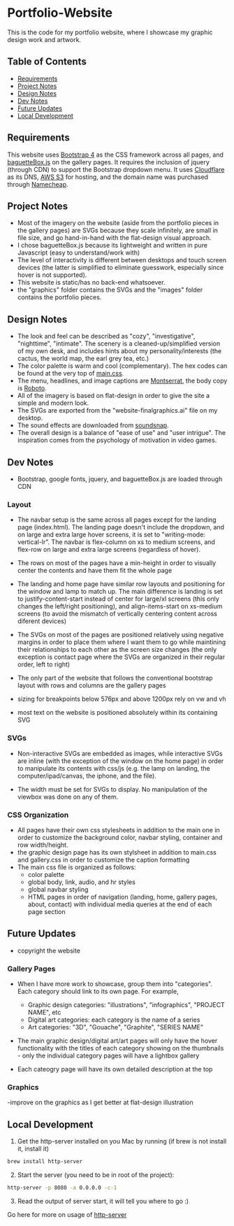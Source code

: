 # Portfolio-Website
This is the code for my portfolio website, where I showcase my graphic design work and artwork. 

## Table of Contents
- [Requirements](https://github.com/cristi0404/Portfolio-Website#requirements)
- [Project Notes](https://github.com/cristi0404/Portfolio-Website#project-notes)
- [Design Notes](https://github.com/cristi0404/Portfolio-Website#design-notes)
- [Dev Notes](https://github.com/cristi0404/Portfolio-Website#dev-notes)
- [Future Updates](https://github.com/cristi0404/Portfolio-Website#future-updates)
- [Local Development](https://github.com/cristi0404/Portfolio-Website#local-development)

## Requirements

This website uses [Bootstrap 4](https://getbootstrap.com/) as the CSS framework across all pages, and [baguetteBox.js](https://github.com/feimosi/baguetteBox.js) on the gallery pages. It requires the inclusion of jquery (through CDN) to support the Bootstrap dropdown menu. It uses [Cloudflare](https://www.cloudflare.com/) as its DNS, [AWS S3](https://aws.amazon.com/s3/) for hosting, and the domain name was purchased through [Namecheap](https://www.namecheap.com/).

## Project Notes

- Most of the imagery on the website (aside from the portfolio pieces in the gallery pages) are SVGs because they scale infinitely, are small in file size, and go hand-in-hand with the flat-design visual approach. 
- I chose baguetteBox.js because its lightweight and written in pure Javascript (easy to understand/work with)
- The level of interactivity is different between desktops and touch screen devices (the latter is simplified to eliminate guesswork, especially since hover is not supported).
- This website is static/has no back-end whatsoever.
- the "graphics" folder contains the SVGs and the "images" folder contains the portfolio pieces.

## Design Notes

- The look and feel can be described as "cozy", "investigative", "nighttime", "intimate". The scenery is a cleaned-up/simplified version of my own desk, and includes hints about my personality/interests (the cactus, the world map, the earl grey tea, etc.)
- The color palette is warm and cool (complementary). The hex codes can be found at the very top of [main.css](public/css/main.css).
- The menu, headlines, and image captions are [Montserrat](https://fonts.google.com/specimen/Montserrat), the body copy is [Roboto](https://fonts.google.com/specimen/Roboto).
- All of the imagery is based on flat-design in order to give the site a simple and modern look.
- The SVGs are exported from the "website-finalgraphics.ai" file on my desktop.
- The sound effects are downloaded from [soundsnap](https://www.soundsnap.com/).
- The overall design is a balance of "ease of use" and "user intrigue". The inspiration comes from the psychology of motivation in video games.

## Dev Notes

- Bootstrap, google fonts, jquery, and baguetteBox.js are loaded through CDN

### Layout

- The navbar setup is the same across all pages except for the landing page (index.html). The landing page doesn't include the dropdown, and on large and extra large hover screens, it is set to "writing-mode: vertical-lr". The navbar is flex-column on xs to medium screens, and flex-row on large and extra large screens (regardless of hover). 

- The rows on most of the pages have a min-height in order to visually center the contents and have them fit the whole page

- The landing and home page have similar row layouts and positioning for the window and lamp to match up. The main difference is landing is set to justify-content-start instead of center for large/xl screens (this only changes the left/right positioning), and align-items-start on xs-medium screens (to avoid the mismatch of vertically centering content across diferent devices)

- The SVGs on most of the pages are positioned relatively using negative margins in order to place them where I want them to go while maintining their relationships to each other as the screen size changes (the only exception is contact page where the SVGs are organized in their regular order, left to right)

- The only part of the website that follows the conventional bootstrap layout with rows and columns are the gallery pages

- sizing for breakpoints below 576px and above 1200px rely on vw and vh

- most text on the website is positioned absolutely within its containing SVG


### SVGs

- Non-interactive SVGs are embedded as images, while interactive SVGs are inline (with the exception of the window on the home page) in order to manipulate its contents with css/js (e.g. the lamp on landing, the computer/ipad/canvas, the iphone, and the file). 

- The width must be set for SVGs to display. No manipulation of the viewbox was done on any of them.


### CSS Organization

- All pages have their own css stylesheets in addition to the main one in order to customize the background color, navbar styling, container and row width/height.
- the graphic design page has its own stylsheet in addition to main.css and gallery.css in order to customize the caption formatting
- The main css file is organized as follows: 
  - color palette
  - global body, link, audio, and hr styles
  - global navbar styling
  - HTML pages in order of navigation (landing, home, gallery pages, about, contact) with individual media queries at the end of each page section



## Future Updates

- copyright the website

### Gallery Pages

- When I have more work to showcase, group them into "categories". Each category should link to its own page. For example,

  - Graphic design categories: "illustrations", "infographics", "PROJECT NAME", etc
  - Digital art categories: each category is the name of a series
  - Art categories: "3D", "Gouache", "Graphite", "SERIES NAME"

- The main graphic design/digital art/art pages will only have the hover functionality with the titles of each category showing on the thumbnails - only the individual category pages will have a lightbox gallery
- Each cateogry page will have its own detailed description at the top

### Graphics

-improve on the graphics as I get better at flat-design illustration


## Local Development

1. Get the http-server installed on you Mac by running (if brew is not install it, install it)
```bash
brew install http-server
```
2. Start the server (you need to be in root of the project):
```bash
http-server -p 8080 -a 0.0.0.0 -c-1
```

3. Read the output of server start, it will tell you where to go :)

Go here for more on usage of [http-server](https://www.npmjs.com/package/http-server)
